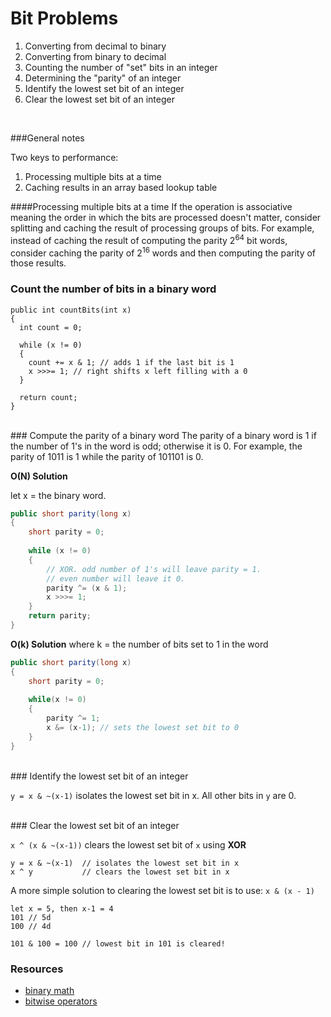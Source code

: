 # Bit Problems

1. Converting from decimal to binary
2. Converting from binary to decimal
3. Counting the number of "set" bits in an integer
4. Determining the "parity" of an integer
5. Identify the lowest set bit of an integer
6. Clear the lowest set bit of an integer

<br>

###General notes

Two keys to performance:

1. Processing multiple bits at a time
2. Caching results in an array based lookup table
 
####Processing multiple bits at a time
If the operation is associative meaning the order in which the bits are processed doesn't matter, consider splitting and caching the result of processing groups of bits. For example, instead of caching the result of computing the parity 2<sup>64</sup> bit words, consider caching the parity of 2<sup>16</sup> words and then computing the parity of those results.
<br>
### Count the number of bits in a binary word

```
public int countBits(int x)
{
  int count = 0;
  
  while (x != 0)
  {
    count += x & 1; // adds 1 if the last bit is 1
    x >>>= 1; // right shifts x left filling with a 0
  }
  
  return count;
}
```
<br>
### Compute the parity of a binary word
The parity of a binary word is 1 if the number of 1's in the word is odd; otherwise it is 0. 
For example, the parity of 1011 is 1 while the parity of 101101 is 0.

**O(N) Solution**

let x = the binary word.

```java
public short parity(long x)
{
	short parity = 0;
	
	while (x != 0)
	{
		// XOR. odd number of 1's will leave parity = 1. 
		// even number will leave it 0.
		parity ^= (x & 1); 
		x >>>= 1;
	}
	return parity;
}
```	

**O(k) Solution** where k = the number of bits set to 1 in the word

```java
public short parity(long x)
{
	short parity = 0;
	
	while(x != 0)
	{
		parity ^= 1;
		x &= (x-1); // sets the lowest set bit to 0
	}
}
```

<br>
### Identify the lowest set bit of an integer

`y = x & ~(x-1)` isolates the lowest set bit in x. All other bits in `y` are 0. 

<br>
### Clear the lowest set bit of an integer

`x ^ (x & ~(x-1))` clears the lowest set bit of `x` using **XOR**
```
y = x & ~(x-1)  // isolates the lowest set bit in x
x ^ y           // clears the lowest set bit in x
```
A more simple solution to clearing the lowest set bit is to use:
`x & (x - 1)`

```
let x = 5, then x-1 = 4
101 // 5d
100 // 4d

101 & 100 = 100 // lowest bit in 101 is cleared!
```
### Resources

* [binary math](http://www.math.grin.edu/~rebelsky/Courses/152/97F/Readings/student-binary)
* [bitwise operators](http://playground.arduino.cc/Code/BitMath)
